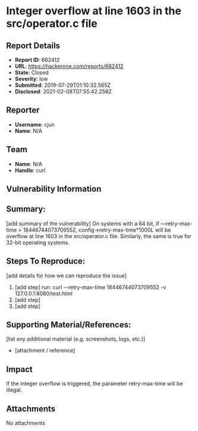 # Integer overflow  at line 1603 in the src/operator.c file

## Report Details
- **Report ID**: 662412
- **URL**: https://hackerone.com/reports/662412
- **State**: Closed
- **Severity**: low
- **Submitted**: 2019-07-29T01:10:32.565Z
- **Disclosed**: 2021-02-08T07:55:42.258Z

## Reporter
- **Username**: cjun
- **Name**: N/A

## Team
- **Name**: N/A
- **Handle**: curl

## Vulnerability Information
## Summary:
[add summary of the vulnerability]
On systems with a 64 bit, if —retry-max-time > 18446744073709552, config->retry-max-time*1000L will be overflow  at line 1603 in the src/operator.c file. Similarly, the same is true for 32-bit operating systems.
## Steps To Reproduce:
[add details for how we can reproduce the issue]

  1. [add step]
run: curl --retry-max-time 18446744073709552 -v 127.0.0.1:8080/test.html
  1. [add step]
  1. [add step]

## Supporting Material/References:
[list any additional material (e.g. screenshots, logs, etc.)]

  * [attachment / reference]

## Impact

If the integer overflow is triggered, the parameter retry-max-time will be illegal.

## Attachments
No attachments
